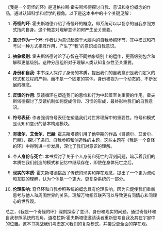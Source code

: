 《我是一个奇怪的环》是道格拉斯·霍夫斯塔德探讨自我、意识和身份概念的作品，通过认知科学和哲学的视角。以下是这本书中的十个关键见解：

1. **奇怪的环**: 霍夫斯塔德介绍了奇怪环的概念，即系统可以以复杂的自我参照方式指向自身。这个概念对理解意识如何产生至关重要。

2. **意识作为一个环**: 作者认为意识起源于大脑内的自我参照环节，其中模式和符号以一种方式相互作用，产生了“我”的意识或自我意识。

3. **抽象级别**: 霍夫斯塔德讨论了心智在不同抽象级别上的运作，更高级别包含和解释更低级别。这种分层组织对于理解人类认知复杂性至关重要。

4. **身份和自我**: 本书深入探讨了身份的本质，提出我们的自我意识是我们定义的模式和过程的产物，而不是一个固定的实体。身份被视为一个动态的、不断发展的概念。

5. **反馈的作用**: 反馈循环在塑造我们的思维和行为中起着至关重要的作用。霍夫斯塔德探讨了反馈机制如何促成信仰、习惯的形成，最终影响我们的自我意识。

6. **符号表征**: 作者强调符号表征在塑造我们对世界理解中的重要性。符号和模式是认知和意识的基本构建模块。

7. **哥德尔、艾舍尔、巴赫**: 霍夫斯塔德引用了他早期的作品《哥德尔、艾舍尔、巴赫》，探讨了递归、自我参照和创造性的主题。这些主题在《我是一个奇怪的环》中得到进一步发展，深化了我们对意识的理解。

8. **个人身份与死亡**: 本书探讨了关于个人身份和死亡的深刻问题，暗示着我们的本质在我们创造的模式和记忆中继续存在，即使在身体死亡之后。

9. **现实的本质**: 霍夫斯塔德挑战了传统的现实和存在观念，提出了一个更为流动和互联的理解，认为个体是一个更大、更复杂系统的一部分。

10. **伦理影响**: 奇怪环和自我参照系统的概念具有伦理影响，因为它促使我们重新思考与他人和周围世界的关系。理解万物相互联系可以导致更有同情心和同理心的世界观。

总之，《我是一个奇怪的环》深刻探索了意识、身份和现实的问题。通过奇怪环和自我参照系统的视角，道格拉斯·霍夫斯塔德邀请读者重新思考自我及其在宇宙中的位置。这本书挑战我们考虑定义我们的复杂模式，并接受更全面的存在观。